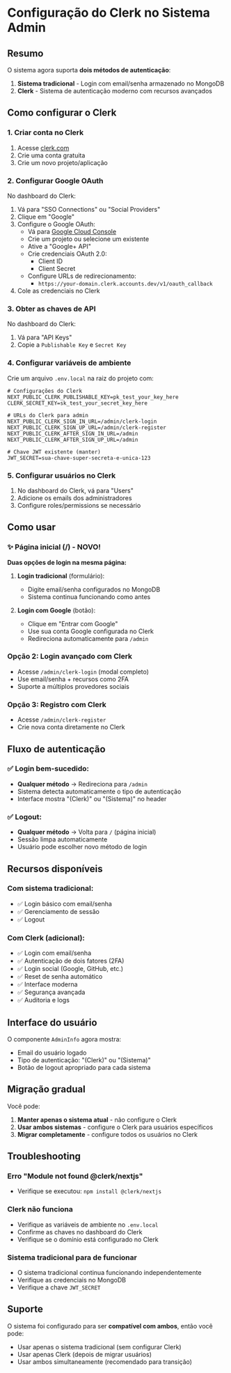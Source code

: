 # Configuração do Clerk no Sistema Admin

## Resumo
O sistema agora suporta **dois métodos de autenticação**:
1. **Sistema tradicional** - Login com email/senha armazenado no MongoDB
2. **Clerk** - Sistema de autenticação moderno com recursos avançados

## Como configurar o Clerk

### 1. Criar conta no Clerk
1. Acesse [clerk.com](https://clerk.com)
2. Crie uma conta gratuita
3. Crie um novo projeto/aplicação

### 2. Configurar Google OAuth
No dashboard do Clerk:
1. Vá para "SSO Connections" ou "Social Providers"
2. Clique em "Google"
3. Configure o Google OAuth:
   - Vá para [Google Cloud Console](https://console.cloud.google.com)
   - Crie um projeto ou selecione um existente
   - Ative a "Google+ API"
   - Crie credenciais OAuth 2.0:
     - Client ID
     - Client Secret
   - Configure URLs de redirecionamento:
     - `https://your-domain.clerk.accounts.dev/v1/oauth_callback`
4. Cole as credenciais no Clerk

### 3. Obter as chaves de API
No dashboard do Clerk:
1. Vá para "API Keys"
2. Copie a `Publishable Key` e `Secret Key`

### 4. Configurar variáveis de ambiente
Crie um arquivo `.env.local` na raiz do projeto com:

```env
# Configurações do Clerk
NEXT_PUBLIC_CLERK_PUBLISHABLE_KEY=pk_test_your_key_here
CLERK_SECRET_KEY=sk_test_your_secret_key_here

# URLs do Clerk para admin
NEXT_PUBLIC_CLERK_SIGN_IN_URL=/admin/clerk-login
NEXT_PUBLIC_CLERK_SIGN_UP_URL=/admin/clerk-register
NEXT_PUBLIC_CLERK_AFTER_SIGN_IN_URL=/admin
NEXT_PUBLIC_CLERK_AFTER_SIGN_UP_URL=/admin

# Chave JWT existente (manter)
JWT_SECRET=sua-chave-super-secreta-e-unica-123
```

### 5. Configurar usuários no Clerk
1. No dashboard do Clerk, vá para "Users"
2. Adicione os emails dos administradores
3. Configure roles/permissions se necessário

## Como usar

### ✨ Página inicial (/) - NOVO!
**Duas opções de login na mesma página:**

1. **Login tradicional** (formulário):
   - Digite email/senha configurados no MongoDB
   - Sistema continua funcionando como antes

2. **Login com Google** (botão):
   - Clique em "Entrar com Google"
   - Use sua conta Google configurada no Clerk
   - Redireciona automaticamente para `/admin`

### Opção 2: Login avançado com Clerk
- Acesse `/admin/clerk-login` (modal completo)
- Use email/senha + recursos como 2FA
- Suporte a múltiplos provedores sociais

### Opção 3: Registro com Clerk
- Acesse `/admin/clerk-register`
- Crie nova conta diretamente no Clerk

## Fluxo de autenticação

### ✅ Login bem-sucedido:
- **Qualquer método** → Redireciona para `/admin`
- Sistema detecta automaticamente o tipo de autenticação
- Interface mostra "(Clerk)" ou "(Sistema)" no header

### ✅ Logout:
- **Qualquer método** → Volta para `/` (página inicial)
- Sessão limpa automaticamente
- Usuário pode escolher novo método de login

## Recursos disponíveis

### Com sistema tradicional:
- ✅ Login básico com email/senha
- ✅ Gerenciamento de sessão
- ✅ Logout

### Com Clerk (adicional):
- ✅ Login com email/senha
- ✅ Autenticação de dois fatores (2FA)
- ✅ Login social (Google, GitHub, etc.)
- ✅ Reset de senha automático
- ✅ Interface moderna
- ✅ Segurança avançada
- ✅ Auditoria e logs

## Interface do usuário

O componente `AdminInfo` agora mostra:
- Email do usuário logado
- Tipo de autenticação: "(Clerk)" ou "(Sistema)"
- Botão de logout apropriado para cada sistema

## Migração gradual

Você pode:
1. **Manter apenas o sistema atual** - não configure o Clerk
2. **Usar ambos sistemas** - configure o Clerk para usuários específicos
3. **Migrar completamente** - configure todos os usuários no Clerk

## Troubleshooting

### Erro "Module not found @clerk/nextjs"
- Verifique se executou: `npm install @clerk/nextjs`

### Clerk não funciona
- Verifique as variáveis de ambiente no `.env.local`
- Confirme as chaves no dashboard do Clerk
- Verifique se o domínio está configurado no Clerk

### Sistema tradicional para de funcionar
- O sistema tradicional continua funcionando independentemente
- Verifique as credenciais no MongoDB
- Verifique a chave `JWT_SECRET`

## Suporte

O sistema foi configurado para ser **compatível com ambos**, então você pode:
- Usar apenas o sistema tradicional (sem configurar Clerk)
- Usar apenas Clerk (depois de migrar usuários)
- Usar ambos simultaneamente (recomendado para transição)
